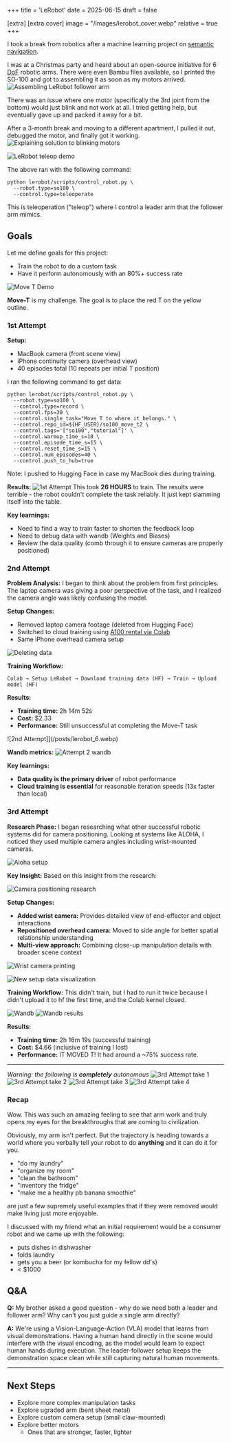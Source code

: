 +++
title = 'LeRobot'
date = 2025-06-15
draft = false

[extra]
[extra.cover]
    image = "/images/lerobot_cover.webp"
    relative = true
+++

I took a break from robotics after a machine learning project on [semantic navigation](https://github.com/abenstirling/SemanticNavigation). 

I was at a Christmas party and heard about an open-source initiative for 6 [DoF](https://en.wikipedia.org/wiki/Degrees_of_freedom_(mechanics)) robotic arms. There were even Bambu files available, so I printed the SO-100 and got to assembling it as soon as my motors arrived. 
![Assembling LeRobot follower arm](/posts/lerobot_1.webp)

There was an issue where one motor (specifically the 3rd joint from the bottom) would just blink and not work at all. I tried getting help, but eventually gave up and packed it away for a bit. 

After a 3-month break and moving to a different apartment, I pulled it out, debugged the motor, and finally got it working.
![Explaining solution to blinking motors](/posts/lerobot_2.5.webp)

![LeRobot teleop demo](/posts/lerobot_3.webp)

The above ran with the following command: 
```
python lerobot/scripts/control_robot.py \
  --robot.type=so100 \
  --control.type=teleoperate
```
This is teleoperation ("teleop") where I control a leader arm that the follower arm mimics. 

## Goals
Let me define goals for this project:
- Train the robot to do a custom task 
- Have it perform autonomously with an 80%+ success rate

![Move T Demo](/posts/lerobot_2.webp)

**Move-T** is my challenge. The goal is to place the red T on the yellow outline. 

### 1st Attempt
**Setup:**
- MacBook camera (front scene view)
- iPhone continuity camera (overhead view)
- 40 episodes total (10 repeats per initial T position)

I ran the following command to get data: 
```
python lerobot/scripts/control_robot.py \
  --robot.type=so100 \
  --control.type=record \
  --control.fps=30 \
  --control.single_task="Move T to where it belongs." \
  --control.repo_id=${HF_USER}/so100_move_t2 \
  --control.tags='["so100","tutorial"]' \
  --control.warmup_time_s=10 \
  --control.episode_time_s=15 \
  --control.reset_time_s=15 \
  --control.num_episodes=40 \
  --control.push_to_hub=true
```
Note: I pushed to Hugging Face in case my MacBook dies during training. 

**Results:** 
![1st Attempt](/posts/lerobot_4.webp)
This took **26 HOURS** to train. The results were terrible - the robot couldn't complete the task reliably. It just kept slamming itself into the table. 

**Key learnings:** 
- Need to find a way to train faster to shorten the feedback loop
- Need to debug data with wandb (Weights and Biases)
- Review the data quality (comb through it to ensure cameras are properly positioned)

### 2nd Attempt

**Problem Analysis:**
I began to think about the problem from first principles. The laptop camera was giving a poor perspective of the task, and I realized the camera angle was likely confusing the model.

**Setup Changes:**
- Removed laptop camera footage (deleted from Hugging Face)
- Switched to cloud training using [A100 rental via Colab](https://huggingface.co/docs/lerobot/notebooks)
- Same iPhone overhead camera setup

![Deleting data](/posts/lerobot_5.webp)

**Training Workflow:** 
```
Colab → Setup LeRobot → Download training data (HF) → Train → Upload model (HF)
```

**Results:**
- **Training time:** 2h 14m 52s  
- **Cost:** $2.33
- **Performance:** Still unsuccessful at completing the Move-T task

![2nd Attempt]](/posts/lerobot_6.webp)

**Wandb metrics:**
![Attempt 2 wandb](/posts/lerobot_7.webp)

**Key learnings:** 
- **Data quality is the primary driver** of robot performance 
- **Cloud training is essential** for reasonable iteration speeds (13x faster than local) 

### 3rd Attempt

**Research Phase:**
I began researching what other successful robotic systems did for camera positioning. Looking at systems like ALOHA, I noticed they used multiple camera angles including wrist-mounted cameras.

![Aloha setup](/posts/lerobot_8.webp)

**Key Insight:**
Based on this insight from the research:

![Camera positioning research](/posts/lerobot_9.webp)

**Setup Changes:**
- **Added wrist camera:** Provides detailed view of end-effector and object interactions
- **Repositioned overhead camera:** Moved to side angle for better spatial relationship understanding
- **Multi-view approach:** Combining close-up manipulation details with broader scene context

![Wrist camera printing](/posts/lerobot_10.webp)

![New setup data visualization](/images/lerobot_cover.webp)

**Training Workflow:** 
This didn't train, but I had to run it twice because I didn't upload it to hf the first time, and the Colab kernel closed.    

![Wandb ](/posts/lerobot_15.webp)
![Wandb results](/posts/lerobot_16.webp)

**Results:**
- **Training time:** 2h 16m 19s (successful training)
- **Cost:** $4.66 (inclusive of training I lost)
- **Performance:** IT MOVED T! It had around a ~75% success rate.
---
*Warning: the following is **completely** autonomous*
![3rd Attempt take 1](/posts/lerobot_11.webp)
![3rd Attempt take 2](/posts/lerobot_12.webp)
![3rd Attempt take 3](/posts/lerobot_13.webp)
![3rd Attempt take 4](/posts/lerobot_14.webp)


### Recap
Wow. This was such an amazing feeling to see that arm work and truly opens my eyes for the breakthroughs that are coming to civilization. 

Obviously, my arm isn't perfect. But the trajectory is heading towards a world where you verbally tell your robot to do **anything** and it can do it for you. 

- "do my laundry" 
- "organize my room" 
- "clean the bathroom" 
- "inventory the fridge" 
- "make me a healthy pb banana smoothie" 

are just a few supremely useful examples that if they were removed would make living just more enjoyable. 

I discussed with my friend what an initial requirement would be a consumer robot and we came up with the following: 
- puts dishes in dishwasher
- folds laundry 
- gets you a beer (or kombucha for my fellow dd's)
- < $1000







## Q&A

**Q:** My brother asked a good question - why do we need both a leader and follower arm? Why can't you just guide a single arm directly?

**A:** We're using a Vision-Language-Action (VLA) model that learns from visual demonstrations. Having a human hand directly in the scene would interfere with the visual encoding, as the model would learn to expect human hands during execution. The leader-follower setup keeps the demonstration space clean while still capturing natural human movements.

---

## Next Steps
- Explore more complex manipulation tasks
- Explore ugraded arm (bent sheet metal)
- Explore custom camera setup (small claw-mounted)
- Explore better motors 
    - Ones that are stronger, faster, lighter
